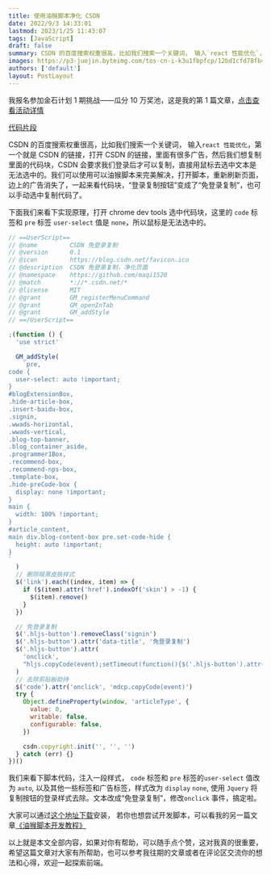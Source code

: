 ```yaml
---
title: 使用油猴脚本净化 CSDN
date: 2022/9/3 14:33:01
lastmod: 2023/1/25 11:43:07
tags: [JavaScript]
draft: false
summary: CSDN 的百度搜索权重很高，比如我们搜索一个关键词， 输入`react 性能优化`，第一个就是 CSDN 的链接，打开 CSDN 的链接，里面有很多广告，我们可以通过油猴脚本来净化页面。
images: https://p3-juejin.byteimg.com/tos-cn-i-k3u1fbpfcp/12bd1cfd78fb49648c1a3de21ff7c2a2~tplv-k3u1fbpfcp-watermark.image?
authors: ['default']
layout: PostLayout
---
```


我报名参加金石计划 1 期挑战——瓜分 10 万奖池，这是我的第 1 篇文章，[点击查看活动详情](https://s.juejin.cn/ds/jooSN7t 'https://s.juejin.cn/ds/jooSN7t')

[代码片段](https://code.juejin.cn/pen/7139029617238605838)

CSDN 的百度搜索权重很高，比如我们搜索一个关键词， 输入`react 性能优化`，第一个就是 CSDN 的链接，打开 CSDN 的链接，里面有很多广告，然后我们想复制里面的代码块，CSDN 会要求我们登录后才可以复制，直接用鼠标去选中文本是无法选中的。我们可以使用可以油猴脚本来完美解决，打开脚本，重新刷新页面，边上的广告消失了，一起来看代码块，“登录复制按钮”变成了“免登录复制”，也可以手动选中复制代码了。

下面我们来看下实现原理，打开 chrome dev tools 选中代码块，这里的 `code` 标签和 `pre` 标签 `user-select` 值是 `none`，所以鼠标是无法选中的。

```js
// ==UserScript==
// @name         CSDN 免登录复制
// @version      0.1
// @icon         https://blog.csdn.net/favicon.ico
// @description  CSDN 免登录复制，净化页面
// @namespace    https://github.com/maqi1520
// @match        *://*.csdn.net/*
// @license      MIT
// @grant        GM_registerMenuCommand
// @grant        GM_openInTab
// @grant        GM_addStyle
// ==/UserScript==

;(function () {
  'use strict'

  GM_addStyle(
    `pre,
code {
  user-select: auto !important;
}
#blogExtensionBox,
.hide-article-box,
.insert-baidu-box,
.signin,
.wwads-horizontal,
.wwads-vertical,
.blog-top-banner,
.blog_container_aside,
.programmer1Box,
.recommend-box,
.recommend-nps-box,
.template-box,
.hide-preCode-box {
  display: none !important;
}
main {
  width: 100% !important;
}
#article_content,
main div.blog-content-box pre.set-code-hide {
  height: auto !important;
}
`
  )
  // 删除暗黑皮肤样式
  $('link').each((index, item) => {
    if ($(item).attr('href').indexOf('skin') > -1) {
      $(item).remove()
    }
  })

  // 免登录复制
  $('.hljs-button').removeClass('signin')
  $('.hljs-button').attr('data-title', '免登录复制')
  $('.hljs-button').attr(
    'onclick',
    "hljs.copyCode(event);setTimeout(function(){$('.hljs-button').attr('data-title', '免登录复制');},3500);"
  )
  // 去除剪贴板劫持
  $('code').attr('onclick', 'mdcp.copyCode(event)')
  try {
    Object.defineProperty(window, 'articleType', {
      value: 0,
      writable: false,
      configurable: false,
    })

    csdn.copyright.init('', '', '')
  } catch (err) {}
})()
```

我们来看下脚本代码，注入一段样式， `code` 标签和 `pre` 标签的`user-select` 值改为 `auto`, 以及其他一些标签和广告标签，样式改为 `display` `none`, 使用 `Jquery` 将复制按钮的登录样式去除。文本改成“免登录复制”，修改`onclick` 事件，搞定啦。

大家可以通过[这个地址下载](https://greasyfork.org/zh-CN/scripts/450504-csdn-%E5%85%8D%E7%99%BB%E5%BD%95%E5%A4%8D%E5%88%B6 'CSDN 免登录复制')安装， 若你也想尝试开发脚本，可以看我的另一篇文章[《油猴脚本开发教程》](https://juejin.cn/post/7138346293042085924 '油猴脚本开发教程')

以上就是本文全部内容，如果对你有帮助，可以随手点个赞，这对我真的很重要，希望这篇文章对大家有所帮助，也可以参考我往期的文章或者在评论区交流你的想法和心得，欢迎一起探索前端。
